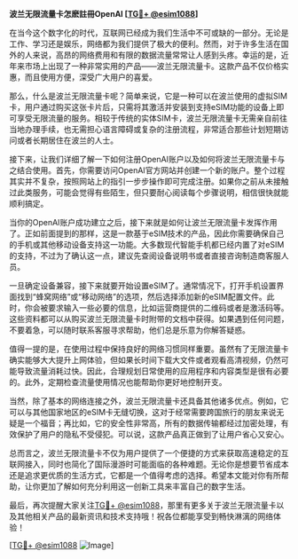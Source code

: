 **波兰无限流量卡怎麽註冊OpenAI [[TG💪+ @esim1088](https://t.me/s/esim1088)]**

在当今这个数字化的时代，互联网已经成为我们生活中不可或缺的一部分。无论是工作、学习还是娱乐，网络都为我们提供了极大的便利。然而，对于许多生活在国外的人来说，高昂的网络费用和有限的数据流量常常让人感到头疼。幸运的是，近年来市场上出现了一种非常实用的产品——波兰无限流量卡。这款产品不仅价格实惠，而且使用方便，深受广大用户的喜爱。

那么，什么是波兰无限流量卡呢？简单来说，它是一种可以在波兰使用的虚拟SIM卡，用户通过购买这张卡片后，只需将其激活并安装到支持eSIM功能的设备上即可享受无限流量的服务。相较于传统的实体SIM卡，波兰无限流量卡无需亲自前往当地办理手续，也无需担心语言障碍或复杂的注册流程，非常适合那些计划短期访问或者长期居住在波兰的人士。

接下来，让我们详细了解一下如何注册OpenAI账户以及如何将波兰无限流量卡与之结合使用。首先，你需要访问OpenAI官方网站并创建一个新的账户。整个过程其实并不复杂，按照网站上的指引一步步操作即可完成注册。如果你之前从未接触过此类服务，可能会觉得有些陌生，但只要耐心阅读每个步骤说明，相信很快就能顺利搞定。

当你的OpenAI账户成功建立之后，接下来就是如何让波兰无限流量卡发挥作用了。正如前面提到的那样，这是一款基于eSIM技术的产品，因此你需要确保自己的手机或其他移动设备支持这一功能。大多数现代智能手机都已经内置了对eSIM的支持，不过为了确认这一点，建议先查阅设备说明书或者直接咨询制造商客服人员。

一旦确定设备兼容，接下来就要开始设置eSIM了。通常情况下，打开手机设置界面找到“蜂窝网络”或“移动网络”的选项，然后选择添加新的eSIM配置文件。此时，你会被要求输入一些必要的信息，比如运营商提供的二维码或者是激活码等。这些资料都可以从购买波兰无限流量卡时附带的文档中获得。如果遇到任何问题，不要着急，可以随时联系客服寻求帮助，他们总是乐意为你解答疑惑。

值得一提的是，在使用过程中保持良好的网络习惯同样重要。虽然有了无限流量卡确实能够大大提升上网体验，但如果长时间下载大文件或者观看高清视频，仍然可能导致流量消耗过快。因此，合理规划日常使用的应用程序和内容类型是很有必要的。此外，定期检查流量使用情况也能帮助你更好地控制开支。

当然，除了基本的网络连接之外，波兰无限流量卡还具备其他诸多优点。例如，它可以与其他国家地区的eSIM卡无缝切换，这对于经常需要跨国旅行的朋友来说无疑是一个福音；再比如，它的安全性非常高，所有的数据传输都经过加密处理，有效保护了用户的隐私不受侵犯。可以说，这款产品真正做到了让用户省心又安心。

总而言之，波兰无限流量卡不仅为用户提供了一个便捷的方式来获取高速稳定的互联网接入，同时也简化了国际漫游时可能面临的各种难题。无论你是想要节省成本还是追求更优质的生活方式，它都是一个值得考虑的选择。希望本文能对你有所帮助，让你更加了解如何充分利用这一创新工具来丰富自己的数字生活。

最后，再次提醒大家关注[TG💪+ @esim1088](https://t.me/s/esim1088)，那里有更多关于波兰无限流量卡以及其他相关产品的最新资讯和技术支持哦！祝各位都能享受到畅快淋漓的网络体验！

[[TG💪+ @esim1088](https://t.me/s/esim1088) ![Image](https://i.postimg.cc/4NQfJmqS/Snipaste-2025-05-13-00-14-12.png)]